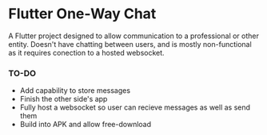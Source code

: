 # Flutter One-Way Chat

A Flutter project designed to allow communication to a professional or other entity. Doesn't have chatting between users, and is mostly non-functional as it requires conection to a hosted websocket. <br>
### TO-DO
- Add capability to store messages 
- Finish the other side's app 
- Fully host a websocket so user can recieve messages as well as send them 
- Build into APK and allow free-download
